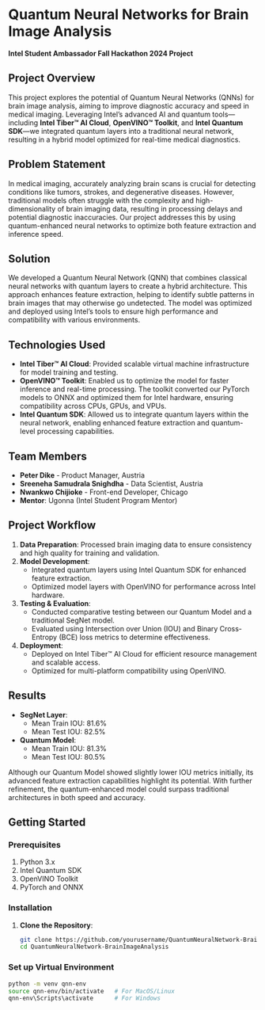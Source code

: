# Quantum Neural Networks for Brain Image Analysis
**Intel Student Ambassador Fall Hackathon 2024 Project**

## Project Overview
This project explores the potential of Quantum Neural Networks (QNNs) for brain image analysis, aiming to improve diagnostic accuracy and speed in medical imaging. Leveraging Intel’s advanced AI and quantum tools—including **Intel Tiber™ AI Cloud**, **OpenVINO™ Toolkit**, and **Intel Quantum SDK**—we integrated quantum layers into a traditional neural network, resulting in a hybrid model optimized for real-time medical diagnostics.

## Problem Statement
In medical imaging, accurately analyzing brain scans is crucial for detecting conditions like tumors, strokes, and degenerative diseases. However, traditional models often struggle with the complexity and high-dimensionality of brain imaging data, resulting in processing delays and potential diagnostic inaccuracies. Our project addresses this by using quantum-enhanced neural networks to optimize both feature extraction and inference speed.

## Solution
We developed a Quantum Neural Network (QNN) that combines classical neural networks with quantum layers to create a hybrid architecture. This approach enhances feature extraction, helping to identify subtle patterns in brain images that may otherwise go undetected. The model was optimized and deployed using Intel’s tools to ensure high performance and compatibility with various environments.

## Technologies Used
- **Intel Tiber™ AI Cloud**: Provided scalable virtual machine infrastructure for model training and testing.
- **OpenVINO™ Toolkit**: Enabled us to optimize the model for faster inference and real-time processing. The toolkit converted our PyTorch models to ONNX and optimized them for Intel hardware, ensuring compatibility across CPUs, GPUs, and VPUs.
- **Intel Quantum SDK**: Allowed us to integrate quantum layers within the neural network, enabling enhanced feature extraction and quantum-level processing capabilities.

## Team Members
- **Peter Dike** - Product Manager, Austria
- **Sreeneha Samudrala Snighdha** - Data Scientist, Austria
- **Nwankwo Chijioke** - Front-end Developer, Chicago
- **Mentor**: Ugonna (Intel Student Program Mentor)

## Project Workflow
1. **Data Preparation**: Processed brain imaging data to ensure consistency and high quality for training and validation.
2. **Model Development**:
   - Integrated quantum layers using Intel Quantum SDK for enhanced feature extraction.
   - Optimized model layers with OpenVINO for performance across Intel hardware.
3. **Testing & Evaluation**:
   - Conducted comparative testing between our Quantum Model and a traditional SegNet model.
   - Evaluated using Intersection over Union (IOU) and Binary Cross-Entropy (BCE) loss metrics to determine effectiveness.
4. **Deployment**:
   - Deployed on Intel Tiber™ AI Cloud for efficient resource management and scalable access.
   - Optimized for multi-platform compatibility using OpenVINO.

## Results
- **SegNet Layer**:
  - Mean Train IOU: 81.6%
  - Mean Test IOU: 82.5%
- **Quantum Model**:
  - Mean Train IOU: 81.3%
  - Mean Test IOU: 80.5%

Although our Quantum Model showed slightly lower IOU metrics initially, its advanced feature extraction capabilities highlight its potential. With further refinement, the quantum-enhanced model could surpass traditional architectures in both speed and accuracy.

## Getting Started
### Prerequisites
1. Python 3.x
2. Intel Quantum SDK
3. OpenVINO Toolkit
4. PyTorch and ONNX

### Installation
1. **Clone the Repository**:
   ```bash
   git clone https://github.com/yourusername/QuantumNeuralNetwork-BrainImageAnalysis.git
   cd QuantumNeuralNetwork-BrainImageAnalysis
   
### Set up Virtual Environment
```bash
python -m venv qnn-env
source qnn-env/bin/activate   # For MacOS/Linux
qnn-env\Scripts\activate      # For Windows
